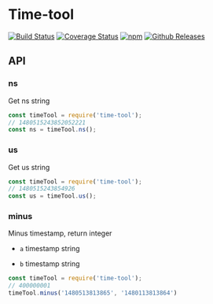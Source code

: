 # Time-tool

[![Build Status](https://travis-ci.org/vicanso/time-tool.svg?style=flat-square)](https://travis-ci.org/vicanso/time-tool)
[![Coverage Status](https://img.shields.io/coveralls/vicanso/time-tool/master.svg?style=flat)](https://coveralls.io/r/vicanso/time-tool?branch=master)
[![npm](http://img.shields.io/npm/v/time-tool.svg?style=flat-square)](https://www.npmjs.org/package/time-tool)
[![Github Releases](https://img.shields.io/npm/dm/time-tool.svg?style=flat-square)](https://github.com/vicanso/influx-ql)

## API

### ns

Get ns string

```js
const timeTool = require('time-tool');
// 1480515243852052221
const ns = timeTool.ns();
```

### us

Get us string

```js
const timeTool = require('time-tool');
// 1480515243854926
const us = timeTool.us();
```

### minus

Minus timestamp, return integer

- `a` timestamp string

- `b` timestamp string


```js
const timeTool = require('time-tool');
// 400000001
timeTool.minus('1480513813865', '1480113813864')
```
